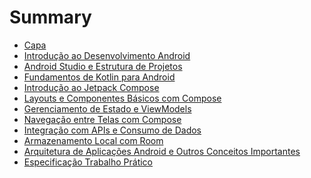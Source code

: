 # Summary

- [Capa](./00_capa.md)
- [Introdução ao Desenvolvimento Android](./01_intro.md)
- [Android Studio e Estrutura de Projetos](./02_android_studio.md)
- [Fundamentos de Kotlin para Android](./03_kotlin.md)
- [Introdução ao Jetpack Compose](./04_compose.md)
- [Layouts e Componentes Básicos com Compose](./05_layouts.md)
- [Gerenciamento de Estado e ViewModels](./06_estados.md)
- [Navegação entre Telas com Compose](./07_navegacao.md)
- [Integração com APIs e Consumo de Dados](./08_apis.md)
- [Armazenamento Local com Room](./09_local_storage.md)
- [Arquitetura de Aplicações Android e Outros Conceitos Importantes](./10_arquiteturas.md)
- [Especificação Trabalho Prático](./13_projeto.md)
<!--- [Testes em Aplicações Android](./11_testes.md)
- [Componentes Avançados e Animações com Compose](./12_animacoes.md)
- [Desenvolvimento Orientado ao Projeto Final](./13_projeto.md)
- [Dia de Prova – Criação de Aplicativo em Aula](./14_prova.md)
- [Apresentação e Avaliação dos Projetos Finais](./15_apresentacoes.md)-->

